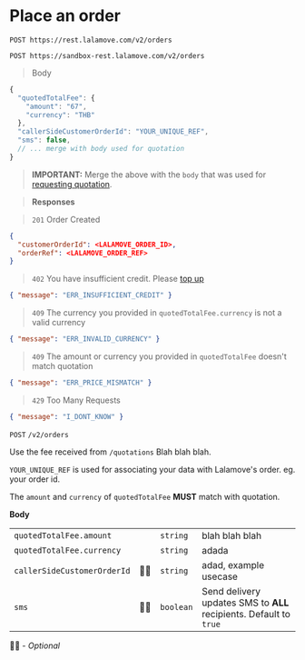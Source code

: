 # Place an order

```plaintext--prod
POST https://rest.lalamove.com/v2/orders
```

```plaintext--sandbox
POST https://sandbox-rest.lalamove.com/v2/orders
```

> Body

```js
{
  "quotedTotalFee": {
    "amount": "67",
    "currency": "THB"
  },
  "callerSideCustomerOrderId": "YOUR_UNIQUE_REF",
  "sms": false,
  // ... merge with body used for quotation
}
```

> <aside class="warning">
> <b>IMPORTANT:</b> Merge the above with the <code>body</code> that was used for <a href="#get-a-quotation">requesting quotation</a>.
> </aside>

> **Responses**

> `201`
> Order Created

```json
{
  "customerOrderId": <LALAMOVE_ORDER_ID>,
  "orderRef": <LALAMOVE_ORDER_REF>
}
```

> `402`
> You have insufficient credit. Please [top up](https://web.lalamove.com/)

```json
{ "message": "ERR_INSUFFICIENT_CREDIT" }
```

> `409`
> The currency you provided in `quotedTotalFee.currency` is not a valid currency

```json
{ "message": "ERR_INVALID_CURRENCY" }
```

> `409`
> The amount or currency you provided in `quotedTotalFee` doesn't match quotation

```json
{ "message": "ERR_PRICE_MISMATCH" }
```

> `429`
> Too Many Requests

```json
{ "message": "I_DONT_KNOW" }
```

`POST` `/v2/orders`

Use the fee received from `/quotations` Blah blah blah.

`YOUR_UNIQUE_REF` is used for associating your data with Lalamove's order. eg. your order id.

<aside class="notice">The <code>amount</code> and <code>currency</code> of <code>quotedTotalFee</code> <b>MUST</b> match with quotation.</aside>

**Body**

|                             |     |           |                                                                    |
| --------------------------- | --- | --------- | ------------------------------------------------------------------ |
| `quotedTotalFee.amount`     |     | `string`  | blah blah blah                                                     |
| `quotedTotalFee.currency`   |     | `string`  | adada                                                              |
| `callerSideCustomerOrderId` | 🤷‍♀️  | `string`  | adad, example usecase                                              |
| `sms`                       | 🤷‍♀️  | `boolean` | Send delivery updates SMS to **ALL** recipients. Default to `true` |

🤷‍♀️ - _Optional_
